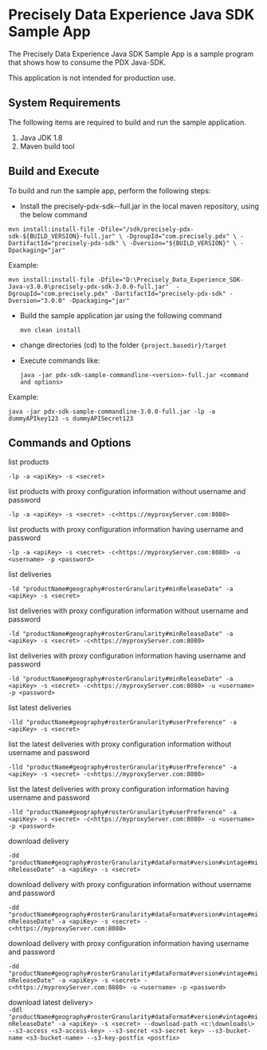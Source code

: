 # Precisely Data Experience Java SDK Sample App

The Precisely Data Experience Java SDK Sample App is a sample program that shows how to consume the PDX Java-SDK.

This application is not intended for production use.

## System Requirements
The following items are required to build and run the sample application.
1. Java JDK 1.8
2. Maven build tool

## Build and Execute

To build and run the sample app, perform the following steps:
- Install the precisely-pdx-sdk-<version>-full.jar in the local maven repository, using the below command

`mvn install:install-file -Dfile="/sdk/precisely-pdx-sdk-${BUILD_VERSION}-full.jar" \
-DgroupId="com.precisely.pdx" \
-DartifactId="precisely-pdx-sdk" \
-Dversion="${BUILD_VERSION}" \
-Dpackaging="jar"`

Example: 

`mvn install:install-file -Dfile="D:\Precisely_Data_Experience_SDK-Java-v3.0.0\precisely-pdx-sdk-3.0.0-full.jar" 
-DgroupId="com.precisely.pdx" -DartifactId="precisely-pdx-sdk" -Dversion="3.0.0" -Dpackaging="jar"`

- Build the sample application jar using the following command

    `mvn clean install`
- change directories (cd) to the folder `{project.basedir}/target`
- Execute commands like:

   `java -jar pdx-sdk-sample-commandline-<version>-full.jar <command and options>`

Example: 

`java -jar pdx-sdk-sample-commandline-3.0.0-full.jar -lp -a dummyAPIkey123 -s dummyAPISecret123`

## Commands and Options

list products

`-lp -a <apiKey> -s <secret>`

list products with proxy configuration information without username and password

`-lp -a <apiKey> -s <secret> -c<https://myproxyServer.com:8080>`

list products with proxy configuration information having username and password

`-lp -a <apiKey> -s <secret> -c<https://myproxyServer.com:8080> -u <username> -p <password>`

list deliveries

`-ld "productName#geography#rosterGranularity#minReleaseDate" -a <apiKey> -s <secret>`

list deliveries with proxy configuration information without username and password

`-ld "productName#geography#rosterGranularity#minReleaseDate" -a <apiKey> -s <secret> -c<https://myproxyServer.com:8080>`

list deliveries with proxy configuration information having username and password

`-ld "productName#geography#rosterGranularity#minReleaseDate" -a <apiKey> -s <secret> -c<https://myproxyServer.com:8080> -u <username> -p <password>`

list latest deliveries

`-lld "productName#geography#rosterGranularity#userPreference" -a <apiKey> -s <secret>`

list the latest deliveries with proxy configuration information without username and password

`-lld "productName#geography#rosterGranularity#userPreference" -a <apiKey> -s <secret> -c<https://myproxyServer.com:8080>`

list the latest deliveries with proxy configuration information having username and password

`-lld "productName#geography#rosterGranularity#userPreference" -a <apiKey> -s <secret> -c<https://myproxyServer.com:8080> -u <username> -p <password>`

download delivery

`-dd "productName#geography#rosterGranularity#dataFormat#version#vintage#minReleaseDate" -a <apiKey> -s <secret>`

download delivery with proxy configuration information without username and password

`-dd "productName#geography#rosterGranularity#dataFormat#version#vintage#minReleaseDate" -a <apiKey> -s <secret> -c<https://myproxyServer.com:8080>`

download delivery with proxy configuration information having username and password

`-dd "productName#geography#rosterGranularity#dataFormat#version#vintage#minReleaseDate" -a <apiKey> -s <secret> -c<https://myproxyServer.com:8080> -u <username> -p <password>`

download latest delivery></br>
`-ddl "productName#geography#rosterGranularity#dataFormat#version#vintage#minReleaseDate" -a <apiKey> -s <secret> --download-path <c:\downloads\> --s3-access <s3-access-key> --s3-secret <s3-secret key> --s3-bucket-name <s3-bucket-name> --s3-key-postfix <postfix>`